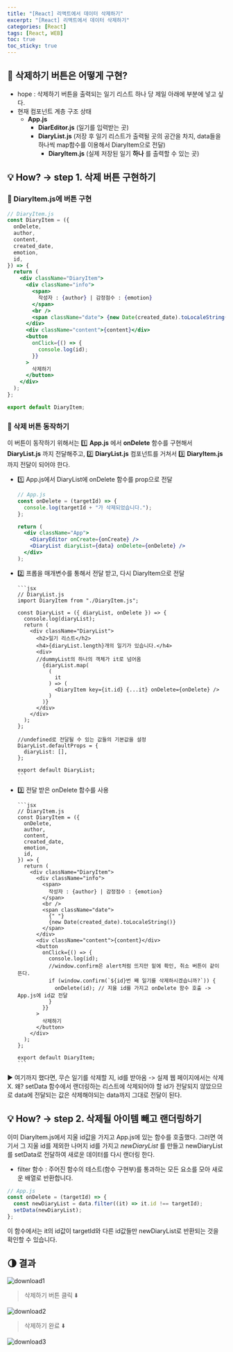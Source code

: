```yaml
---
title: "[React] 리액트에서 데이터 삭제하기"
excerpt: "[React] 리액트에서 데이터 삭제하기"
categories: [React]
tags: [React, WEB]
toc: true
toc_sticky: true
---
```


## 🔮 삭제하기 버튼은 어떻게 구현?

- hope : 삭제하기 버튼을 출력되는 일기 리스트 하나 당 제일 아래에 부분에 넣고 싶다.
- 현재 컴포넌트 계층 구조 상태
  - **App.js**
    - **DiarEditor.js** (일기를 입력받는 곳)
    - **DiaryList.js** (저장 후 일기 리스트가 출력될 곳의 공간을 차지, data들을 하나씩 map함수를 이용해서 DiaryItem으로 전달)
      - **DiaryItem.js** (실제 저장된 일기 **하나** 를 출력할 수 있는 곳)

## 💡 How? -> step 1. 삭제 버튼 구현하기

### 📐 DiaryItem.js에 버튼 구현

```jsx
// DiaryItem.js
const DiaryItem = ({
  onDelete,
  author,
  content,
  created_date,
  emotion,
  id,
}) => {
  return (
    <div className="DiaryItem">
      <div className="info">
        <span>
          작성자 : {author} | 감정점수 : {emotion}
        </span>
        <br />
        <span className="date"> {new Date(created_date).toLocaleString()}</span>
      </div>
      <div className="content">{content}</div>
      <button
        onClick={() => {
          console.log(id);
        }}
      >
        삭제하기
      </button>
    </div>
  );
};

export default DiaryItem;
```

### 📐 삭제 버튼 동작하기

이 버튼이 동작하기 위해서는 1️⃣ **App.js** 에서 **onDelete** 함수를 구현해서 **DiaryList.js** 까지 전달해주고, 2️⃣ **DiaryList.js** 컴포넌트를 거쳐서 3️⃣ **DiaryItem.js** 까지 전달이 되어야 한다.

- 1️⃣ App.js에서 DiaryList에 onDelete 함수를 prop으로 전달

  ```jsx
  // App.js
  const onDelete = (targetId) => {
    console.log(targetId + "가 삭제되었습니다.");
  };

  return (
    <div className="App">
      <DiaryEditor onCreate={onCreate} />
      <DiaryList diaryList={data} onDelete={onDelete} />
    </div>
  );
  ```

- 2️⃣ 프롭을 매개변수를 통해서 전달 받고, 다시 DiaryItem으로 전달

      ```jsx
      // DiaryList.js
      import DiaryItem from "./DiaryItem.js";

      const DiaryList = ({ diaryList, onDelete }) => {
        console.log(diaryList);
        return (
          <div className="DiaryList">
            <h2>일기 리스트</h2>
            <h4>{diaryList.length}개의 일기가 있습니다.</h4>
            <div>
            //dummyList의 하나의 객체가 it로 넘어옴
              {diaryList.map(
                (
                  it
                ) => (
                  <DiaryItem key={it.id} {...it} onDelete={onDelete} />
                )
              )}
            </div>
          </div>
        );
      };

      //undefined로 전달될 수 있는 값들의 기본값을 설정
      DiaryList.defaultProps = {
        diaryList: [],
      };

      export default DiaryList;
      ```

- 3️⃣ 전달 받은 onDelete 함수를 사용

      ```jsx
      // DiaryItem.js
      const DiaryItem = ({
        onDelete,
        author,
        content,
        created_date,
        emotion,
        id,
      }) => {
        return (
          <div className="DiaryItem">
            <div className="info">
              <span>
                작성자 : {author} | 감정점수 : {emotion}
              </span>
              <br />
              <span className="date">
                {" "}
                {new Date(created_date).toLocaleString()}
              </span>
            </div>
            <div className="content">{content}</div>
            <button
              onClick={() => {
                console.log(id);
                //window.confirm은 alert처럼 뜨지만 밑에 확인, 취소 버튼이 같이 뜬다.
                if (window.confirm(`${id}번 째 일기를 삭제하시겠습니까?`)) {
                  onDelete(id); // 지울 id를 가지고 onDelete 함수 호출 -> App.js에 id값 전달
                }
              }}
            >
              삭제하기
            </button>
          </div>
        );
      };

      export default DiaryItem;
      ```

▶️ 여기까지 했다면, 무슨 일기를 삭제할 지, id를 받아옴 -> 실제 웹 페이지에서는 삭제 X. 왜? setData 함수에서 랜더링하는 리스트에 삭제되어야 할 id가 전달되지 않았으므로 data에 전달되는 값은 삭제해야되는 data까지 그대로 전달이 된다.

## 💡 How? -> step 2. 삭제될 아이템 빼고 랜더링하기

이미 DiaryItem.js에서 지울 id값을 가지고 App.js에 있는 함수를 호출했다. 그러면 여기서 그 지울 id를 제외한 나머지 id를 가지고 _newDiaryList_ 를 만들고 newDiaryList를 setData로 전달하여 새로운 데이터를 다시 랜더링 한다.

- filter 함수 : 주어진 함수의 테스트(함수 구현부)를 통과하는 모든 요소를 모아 새로운 배열로 반환합니다.

```jsx
// App.js
const onDelete = (targetId) => {
  const newDiaryList = data.filter((it) => it.id !== targetId);
  setData(newDiaryList);
};
```

이 함수에서는 it의 id값이 targetId와 다른 id값들만 newDiaryList로 반환되는 것을 확인할 수 있습니다.

## 🌗 결과

![download1](https://user-images.githubusercontent.com/96654391/166208798-6829c85a-f162-4978-a689-bbd28c535518.png) <br>

> 삭제하기 버튼 클릭 ⬇️ <br>

![download2](https://user-images.githubusercontent.com/96654391/166208802-bdb988a4-6662-4ce8-906b-11bce2062195.png) <br>

> 삭제하기 완료 ⬇️ <br>

![download3](https://user-images.githubusercontent.com/96654391/166208809-60c397e3-b909-45f4-924b-d35e4e7fe804.png)
